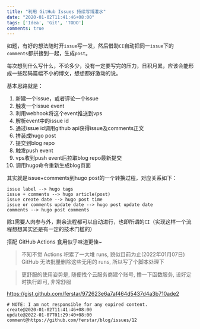 ```yaml
---
title: "利用 GitHub Issues 持续写博灌水"
date: "2020-01-02T11:41:46+08:00"
tags: ['Idea', 'Git', 'TODO']
comments: true
---
```


如题，有好的想法随时开`issue`写一发，然后借助`CI`自动把同一`issue`下的`comments`都拼接到一起，生成`post`。

每次想到什么写什么，不论多少，没有一定要写完的压力，日积月累，应该会能形成一些起码篇幅不小的博文，想想都好激动的说。

基本思路就是：

1. 新建一个issue，或者评论一个issue
2. 触发一个issue event
3. 利用webhook将这个event推送到vps
4. 解析event中的issue id
5. 通过issue id调用github api获得issue及comments正文
6. 拼装成hugo post
7. 提交到blog repo
8. 触发push event
9. vps收到push event后拉取blog repo最新提交
10. 调用hugo命令重新生成blog页面

其实就是issue+comments到hugo post的一个转换过程，对应关系如下：

```
issue label --> hugo tags
issue + comments --> hugo article(post)
issue create date --> hugo post time
issue or comments update date --> hugo post update date
comments --> hugo post comments
```

除`1`需要人肉参与外，剩余流程都可以自动进行，也即所谓的`CI`（实现这样一个流程想想其实还是有一定的技术门槛的）

搭配 GitHub Actions 食用似乎味道更佳~

> 不知不觉 Actions 积累了一大堆 runs, 貌似目前为止(2022年01月07日) GitHub 无法批量删除这些无用的 runs, 所以写了个脚本处理下

> 更舒服的使用姿势是, 随便找个云服务商建个账号, 撸一下函数服务, 设好定时执行即可, 非常舒服

https://gist.github.com/ferstar/972623e6a7af464d5437d4a3b710ade2

```
# NOTE: I am not responsible for any expired content.
create@2020-01-02T11:41:46+08:00
update@2022-01-07T01:29:40+08:00
comment@https://github.com/ferstar/blog/issues/12
```
